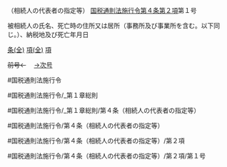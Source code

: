 （相続人の代表者の指定等）
[国税通則法施行令第４条第２項](国税通則法施行＿令＿第４条第２項)第１号

被相続人の氏名、死亡時の住所又は居所（事務所及び事業所を含む。以下同じ。）、納税地及び死亡年月日

[条(全)](国税通則法施行＿令＿第４条_.md)    [項(全)](国税通則法施行＿令＿第４条第２項_.md)    [項](国税通則法施行＿令＿第４条第２項.md)

~~前号←~~　  [→次号](国税通則法施行＿令＿第４条第２項第２号.md)

#国税通則法施行令

#国税通則法施行令/_第１章総則

#国税通則法施行令/_第１章総則/第４条（相続人の代表者の指定等）

#国税通則法施行令/第４条（相続人の代表者の指定等）

#国税通則法施行令/第４条（相続人の代表者の指定等）/第２項

#国税通則法施行令/第４条（相続人の代表者の指定等）/第２項/第１号

